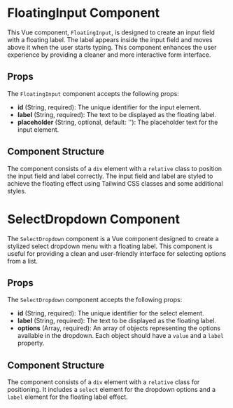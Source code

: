 # FloatingInput Component

This Vue component, `FloatingInput`, is designed to create an input field with a floating label. The label appears inside the input field and moves above it when the user starts typing. This component enhances the user experience by providing a cleaner and more interactive form interface.

## Props

The `FloatingInput` component accepts the following props:

- **id** (String, required): The unique identifier for the input element.
- **label** (String, required): The text to be displayed as the floating label.
- **placeholder** (String, optional, default: ''): The placeholder text for the input element.

## Component Structure

The component consists of a `div` element with a `relative` class to position the input field and label correctly. The input field and label are styled to achieve the floating effect using Tailwind CSS classes and some additional styles.

# SelectDropdown Component

The `SelectDropdown` component is a Vue component designed to create a stylized select dropdown menu with a floating label. This component is useful for providing a clean and user-friendly interface for selecting options from a list.

## Props

The `SelectDropdown` component accepts the following props:

- **id** (String, required): The unique identifier for the select element.
- **label** (String, required): The text to be displayed as the floating label.
- **options** (Array, required): An array of objects representing the options available in the dropdown. Each object should have a `value` and a `label` property.

## Component Structure

The component consists of a `div` element with a `relative` class for positioning. It includes a `select` element for the dropdown options and a `label` element for the floating label effect.


